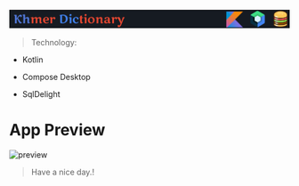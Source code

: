 ![](/preview/header.png)
>Technology:<br>
- Kotlin<br>
* Compose Desktop<br>
+ SqlDelight<br>
# App Preview
![preview](https://github.com/NimithSan/compose-desktop-khmer-dictionary/blob/main/preview/video_preview.gif?raw=true)<br>

>Have a nice day.!
